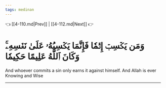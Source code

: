 ```yaml
---
tags: medinan
---
```


👈 [[4-110.md|Prev]] | [[4-112.md|Next]] 👉

# وَمَن يَكۡسِبۡ إِثۡمٗا فَإِنَّمَا يَكۡسِبُهُۥ عَلَىٰ نَفۡسِهِۦۚ وَكَانَ ٱللَّهُ عَلِيمًا حَكِيمٗا

And whoever commits a sin only earns it against himself. And Allah is ever Knowing and Wise

---

